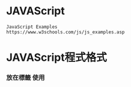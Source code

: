 # JAVAScript
```
JavaScript Examples
https://www.w3schools.com/js/js_examples.asp
```

# JAVAScript程式格式

### 放在<head>標籤 使用<script>
```
<!DOCTYPE html>
<html>
  
<head>
<script>
function myFunction() {
  document.getElementById("demo").innerHTML = "Paragraph changed.";
}
</script>
</head>
  
  
  
<body>

<h2>JavaScript in Head</h2>

<p id="demo">A Paragraph.</p>

<button type="button" onclick="myFunction()">Try it</button>

</body>
</html> 
```


```


```


```


```
